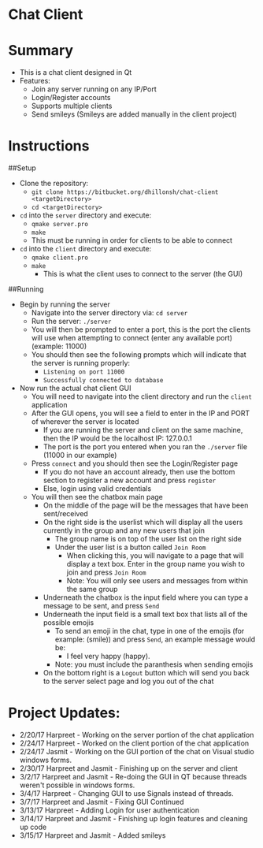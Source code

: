# Chat Client
# Summary
  - This is a chat client designed in Qt
  - Features:
    -  Join any server running on any IP/Port
    -  Login/Register accounts
    -  Supports multiple clients
    -  Send smileys (Smileys are added manually in the client project)

# Instructions
##Setup
  - Clone the repository:
    - `git clone https://bitbucket.org/dhillonsh/chat-client <targetDirectory>`
    - `cd <targetDirectory>`
  - `cd` into the `server` directory and execute:
    - `qmake server.pro`
    - `make`
	- This must be running in order for clients to be able to connect
  - `cd` into the  `client` directory and execute:
    - `qmake client.pro`
    - `make`
      - This is what the client uses to connect to the server (the GUI)

##Running
  - Begin by running the server
    - Navigate into the server directory via: `cd server`
    - Run the server: `./server`
    - You will then be prompted to enter a port, this is the port the clients will use when attempting to connect (enter any available port) (example: 11000)
    - You should then see the following prompts which will indicate that the server is running properly:
        - `Listening on port 11000`
        - `Successfully connected to database`
  - Now run the actual chat client GUI
    - You will need to navigate into the client directory and run the `client` application
    - After the GUI opens, you will see a field to enter in the IP and PORT of wherever the server is located
        - If you are running the server and client on the same machine, then the IP would be the localhost IP: 127.0.0.1
        - The port is the port you entered when you ran the `./server` file (11000 in our example)
    - Press `connect` and you should then see the Login/Register page
        - If you do not have an account already, then use the bottom section to register a new account and press `register`
        - Else, login using valid credentials
    - You will then see the chatbox main page
        - On the middle of the page will be the messages that have been sent/received
        - On the right side is the userlist which will display all the users currently in the group and any new users that join
            - The group name is on top of the user list on the right side
            - Under the user list is a button called `Join Room`
                - When clicking this, you will navigate to a page that will display a text box. Enter in the group name you wish to join and press `Join Room`
                - Note: You will only see users and messages from within the same group
         - Underneath the chatbox is the input field where you can type a message to be sent, and press `Send`
         - Underneath the input field is a small text box that lists all of the possible emojis
             - To send an emoji in the chat, type in one of the emojis (for example: (smile)) and press `Send`, an example message would be:
                 - I feel very happy (happy).
             - Note: you must include the paranthesis when sending emojis
         - On the bottom right is a `Logout` button which will send you back to the server select page and log you out of the chat
  

# Project Updates:
  - 2/20/17 Harpreet - Working on the server portion of the chat application 
  - 2/24/17 Harpreet - Worked on the client portion of the chat application
  - 2/24/17 Jasmit - Working on the GUI portion of the chat on Visual studio windows forms.
  - 2/30/17 Harpreet and Jasmit - Finishing up on the server and client
  - 3/2/17 Harpreet and Jasmit - Re-doing the GUI in QT because threads weren't possible in windows forms. 
  - 3/4/17 Harpreet - Changing GUI to use Signals instead of threads.
  - 3/7/17 Harpreet and Jasmit - Fixing GUI Continued
  - 3/13/17 Harpreet - Adding Login for user authentication
  - 3/14/17 Harpreet and Jasmit - Finishing up login features and cleaning up code 
  - 3/15/17 Harpreet and Jasmit - Added smileys